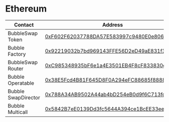# Ethereum

| Contact             | Address                                                                                                                    |
| ------------------- | -------------------------------------------------------------------------------------------------------------------------- |
| BubbleSwap Token    | [0xF602F62037788DA57E583997c9480E0e80682743](https://etherscan.io/address/0xF602F62037788DA57E583997c9480E0e80682743#code) |
| Bubble Factory      | [0x92219032b7bd969143FFE56D2eD49aE831f388fA](https://etherscan.io/address/0x92219032b7bd969143ffe56d2ed49ae831f388fa#code) |
| BubbleSwap Router   | [0xC985348935bF6e1a4E3501EB4F8cF833830eb4Bd](https://etherscan.io/address/0xc985348935bf6e1a4e3501eb4f8cf833830eb4bd#code) |
| Bubble Operatable   | [0x38E5Fcd4B81F645D8F0A294eFC88685f88880a9B](https://etherscan.io/address/0x38e5fcd4b81f645d8f0a294efc88685f88880a9b#code) |
| Bubble SwapDirector | [0x788A34AB9502A44ab4bD254eB0d9f6C713fcCb2b](https://etherscan.io/address/0x788A34AB9502A44ab4bD254eB0d9f6C713fcCb2b#code) |
| Bubble Multicall    | [0x5842B7eE0139Dd3fc5644A394ce1BcEE33ee86b7](https://etherscan.io/address/0x5842B7eE0139Dd3fc5644A394ce1BcEE33ee86b7#code) |
